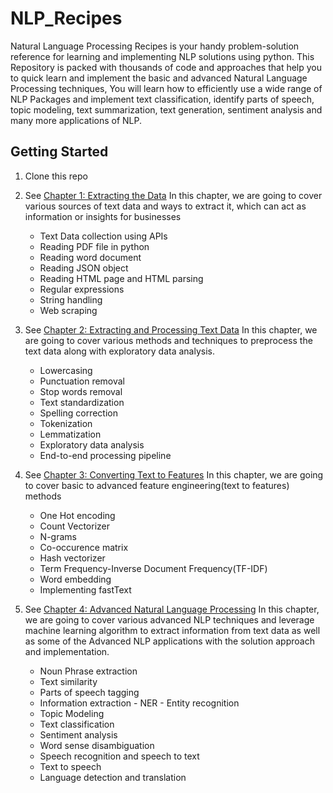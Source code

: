 # NLP_Recipes

Natural Language Processing Recipes is your handy problem-solution reference for learning and implementing NLP solutions using python. This Repository is packed with thousands of code and approaches that help you to quick learn and implement the basic and advanced Natural Language Processing techniques, You will learn how to efficiently use a wide range of NLP Packages and implement text classification, identify parts of speech, topic modeling, text summarization, text generation, sentiment analysis and many more applications of NLP.

## Getting Started
1. Clone this repo    

2. See [Chapter 1: Extracting the Data](https://github.com/shubhamchouksey/NLP_Recipes/tree/master/Extract_Data) In this chapter, we are going to cover various sources of text data and ways to extract it, which can act as information or insights for businesses
   - Text Data collection using APIs
   - Reading PDF file in python
   - Reading word document
   - Reading JSON object
   - Reading HTML page and HTML parsing
   - Regular expressions
   - String handling
   - Web scraping

3. See [Chapter 2: Extracting and Processing Text Data](https://github.com/shubhamchouksey/NLP_Recipes/tree/master/Preprocessing) In this chapter, we are going to cover various methods and techniques to preprocess the text data along with exploratory data analysis.
   - Lowercasing
   - Punctuation removal
   - Stop words removal
   - Text standardization
   - Spelling correction
   - Tokenization
   - Lemmatization 
   - Exploratory data analysis
   - End-to-end processing pipeline
   
4. See [Chapter 3: Converting Text to Features](https://github.com/shubhamchouksey/NLP_Recipes/tree/master/Converting_text_to_features) In this chapter, we are going to cover basic to advanced feature engineering(text to features) methods
   - One Hot encoding
   - Count Vectorizer
   - N-grams
   - Co-occurence matrix
   - Hash vectorizer
   - Term Frequency-Inverse Document Frequency(TF-IDF)
   - Word embedding
   - Implementing fastText
  
5. See [Chapter 4: Advanced Natural Language Processing](https://github.com/shubhamchouksey/NLP_Recipes/tree/master/Advanced_Natural_Language_Processing) In this chapter, we are going to cover various advanced NLP techniques and leverage machine learning algorithm to extract information from text data as well as some of the Advanced NLP applications with the solution approach and implementation. 
   - Noun Phrase extraction
   - Text similarity
   - Parts of speech tagging
   - Information extraction - NER - Entity recognition
   - Topic Modeling
   - Text classification
   - Sentiment analysis
   - Word sense disambiguation
   - Speech recognition and speech to text
   - Text to speech
   - Language detection and translation
